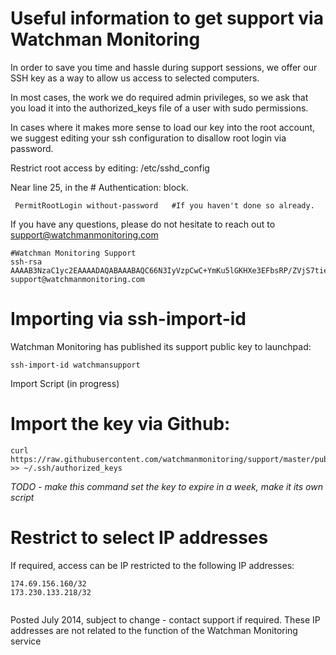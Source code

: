 Useful information to get support via Watchman Monitoring
=======


In order to save you time and hassle during support sessions, we offer our SSH key as a way to allow us access to selected computers.

In most cases, the work we do required admin privileges, so we ask that you load it into the authorized_keys file of a user with sudo permissions.

In cases where it makes more sense to load our key into the root account, we suggest editing your ssh configuration to disallow root login via password.

Restrict root access by editing: 
/etc/sshd_config

Near line 25, in the # Authentication: block.


```
 PermitRootLogin without-password   #If you haven't done so already.
```


If you have any questions, please do not hesitate to reach out to support@watchmanmonitoring.com

```
#Watchman Monitoring Support
ssh-rsa AAAAB3NzaC1yc2EAAAADAQABAAABAQC66N3IyVzpCwC+YmKu5lGKHXe3EFbsRP/ZVjS7tie8CX3lv4jrP+zLvK3P1ctIn/yVNc+FyiMcleQHaLIBtLc24YB7LTizqfikPl/Cq1xpnbxu4YYnen1WZqOHKILV1A1wGoMNGDFlrk+FL8vO80je3jiM92UBTAQNI+yN3GwelYSyNSSttNtO/WxpneJE8+yyP3fk9fzNl4D6kCDEMNGNOrIeVDd2fPpIOywFo+t4RsRe1dx4nHwkypPapgrHXvfnWgydyGJFfJD4/FdZLzNKoHv4sUbJNR5NgjcWefmb2YK6vNmhjvmbgSTFxaQYtOxLcFmvbWiqoP7AUb3n1Zyx support@watchmanmonitoring.com
```

Importing via ssh-import-id
==============

Watchman Monitoring has published its support public key to launchpad:

```
ssh-import-id watchmansupport
```

Import Script (in progress)

Import the key via Github:
======

```
curl https://raw.githubusercontent.com/watchmanmonitoring/support/master/pubkey >> ~/.ssh/authorized_keys
```

*TODO - make this command set the key to expire in a week, make it its own script*


Restrict to select IP addresses
======

If required, access can be IP restricted to the following IP addresses:

```
174.69.156.160/32
173.230.133.218/32


```

Posted July 2014, subject to change - contact support if required.
These IP addresses are not related to the function of the Watchman Monitoring service


